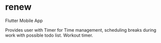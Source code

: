 # renew

Flutter Mobile App

Provides user with Timer for Time management, scheduling breaks during work with possible todo list. Workout timer.
